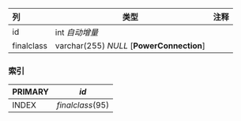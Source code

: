 | 列         | 类型                                      | 注释 |
| :--------- | ----------------------------------------- | ---- |
| id         | int *自动增量*                            |      |
| finalclass | varchar(255) *NULL* [**PowerConnection**] |      |

### 索引

| PRIMARY | *id*             |
| :------ | ---------------- |
| INDEX   | *finalclass*(95) |